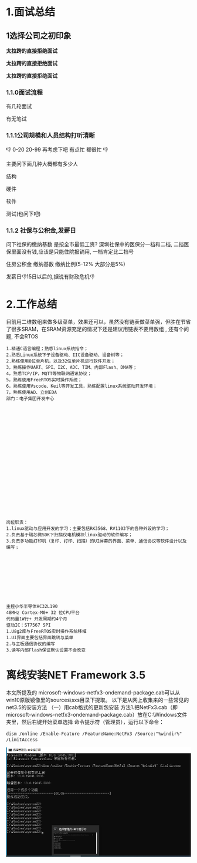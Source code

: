 



# 1.面试总结

## 1选择公司之初印象

**太拉跨的直接拒绝面试**

**太拉跨的直接拒绝面试**

**太拉跨的直接拒绝面试**

### 1.1.0面试流程

有几轮面试 

有无笔试



### 1.1.1公司规模和人员结构打听清晰

 :-1: 0-20 20-99 再考虑下吧 有点忙 都很忙 :-1:

主要问下面几种大概都有多少人

结构

硬件

软件

测试(也问下吧)

### 1.1.2 社保与公积金,发薪日

问下社保的缴纳基数 是按全市最低工资? 深圳社保中的医保分一档和二档, 二挡医保里面没有钱,应该是只能住院报销用, 一档肯定比二挡号

住房公积金 缴纳基数 缴纳比例(5-12% 大部分是5%)

发薪日:-1:15日以后的,据说有财政危机:-1:



# 2.工作总结

目前用二维数组来做多级菜单，效果还可以，虽然没有链表做菜单强，但胜在节省了很多SRAM，在SRAM资源充足的情况下还是建议用链表不要用数组  , 还有个问题,  不会RTOS

```
1.精通C语言编程；熟悉linux系统指令；
2.熟悉Linux系统下子设备驱动、IIC设备驱动、设备树等；
2.熟练使用8位单片机，以及32位单片机进行软件开发；
3，熟练操作UART、SPI、I2C、ADC、TIM、内部Flash、DMA等；
4，熟悉TCP/IP，MQTT等物联网通讯协议；
5，熟练使用FreeRTOS实时操作系统；
6，熟练使用Vscode、Keil等开发工具，熟练配置linux系统驱动开发环境；
7，熟练使用AD、立创EDA
部门：电子集团开发中心




















岗位职责：
1.linux驱动与应用开发的学习；主要包括RK3568、RV1103下的各种外设的学习；
2.负责基于瑞芯微SDK下扫描仪电机模块linux驱动的软件编写；
3.负责多功能打印机（复印、打印、扫描）的UI屏幕的界面、菜单、通信协议等软件设计以及编写；









主控小华半导体HC32L190
48MHz Cortex-M0+ 32 位CPU平台
代码量1W行+ 开发周期约4个月
驱动IC：ST7567 SPI
1.U8g2库与FreeRTOS实时操作系统移植
1.UI界面主要包括界面跳转与菜单
2.与主板通信协议的编写
3.读写内部Flash保证默认设置不会改变
```













# 离线安装NET Framework 3.5

本文所提及的 microsoft-windows-netfx3-ondemand-package.cab可以从win10原版镜像里的sources\sxs目录下提取。
以下是从网上收集来的一些常见的net3.5的安装方法
（一）用cab格式的更新包安装
方法1.把NetFx3.cab（即microsoft-windows-netfx3-ondemand-package.cab）放在C:\Windows文件夹里，然后右键开始菜单选择 命令提示符（管理员），运行以下命令：

```
dism /online /Enable-Feature /FeatureName:NetFx3 /Source:"%windir%" /LimitAccess
```

![image-20240528135641866](https://raw.githubusercontent.com/boomwb/mdRepo/main/img/202405281356365.png)







